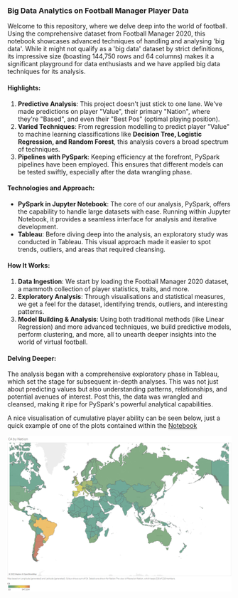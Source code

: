 ### Big Data Analytics on Football Manager Player Data

Welcome to this repository, where we delve deep into the world of football. Using the comprehensive dataset from Football Manager 2020, this notebook showcases advanced techniques of handling and analysing 'big data'. While it might not qualify as a 'big data' dataset by strict definitions, its impressive size (boasting 144,750 rows and 64 columns) makes it a significant playground for data enthusiasts and we have applied big data techniques for its analysis.

#### Highlights:

1. **Predictive Analysis**: This project doesn't just stick to one lane. We've made predictions on player "Value", their primary "Nation", where they're "Based", and even their "Best Pos" (optimal playing position).
2. **Varied Techniques**: From regression modelling to predict player "Value" to machine learning classifications like **Decision Tree, Logistic Regression, and Random Forest**, this analysis covers a broad spectrum of techniques.
3. **Pipelines with PySpark**: Keeping efficiency at the forefront, PySpark pipelines have been employed. This ensures that different models can be tested swiftly, especially after the data wrangling phase.

#### Technologies and Approach:

- **PySpark in Jupyter Notebook**: The core of our analysis, PySpark, offers the capability to handle large datasets with ease. Running within Jupyter Notebook, it provides a seamless interface for analysis and iterative development.
- **Tableau**: Before diving deep into the analysis, an exploratory study was conducted in Tableau. This visual approach made it easier to spot trends, outliers, and areas that required cleansing.

#### How It Works:

1. **Data Ingestion**: We start by loading the Football Manager 2020 dataset, a mammoth collection of player statistics, traits, and more.
2. **Exploratory Analysis**: Through visualisations and statistical measures, we get a feel for the dataset, identifying trends, outliers, and interesting patterns.
3. **Model Building & Analysis**: Using both traditional methods (like Linear Regression) and more advanced techniques, we build predictive models, perform clustering, and more, all to unearth deeper insights into the world of virtual football.

#### Delving Deeper:

The analysis began with a comprehensive exploratory phase in Tableau, which set the stage for subsequent in-depth analyses. This was not just about predicting values but also understanding patterns, relationships, and potential avenues of interest. Post this, the data was wrangled and cleansed, making it ripe for PySpark's powerful analytical capabilities.

A nice visualisation of cumulative player ability can be seen below, just a quick example of one of the plots contained within the [Notebook](Utilising%20Big%20Data%20Analytics%20techniques%20on%20Football%20Manager%20player%20data.pdf)

![Cumulative Player Ability](Heatmap_of_cumulative_player_ability.png)

